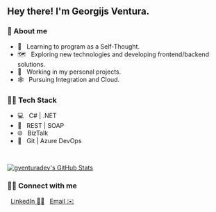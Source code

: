 <h2> Hey there! I'm Georgijs Ventura.</h2>

<h3> 👱 About me </h3>

- 🌱 &nbsp; Learning to program as a Self-Thought.
- 🗺️ &nbsp; Exploring new technologies and developing frontend/backend solutions.
- 💼 &nbsp; Working in my personal projects.
- 🕸️ &nbsp; Pursuing Integration and Cloud.

<h3>👨‍💻 Tech Stack</h3>

- 💻 &nbsp; C# | .NET
- 📰 &nbsp; REST | SOAP
- 🌐 &nbsp; BizTalk
- 🔧 &nbsp; Git | Azure DevOps

<br/>

[![gventuradev's GitHub Stats](https://github-readme-stats.vercel.app/api?username=georgijsdev&show_icons=true)](https://github.com/gventuradev)

<h3> 🤝🏻 Connect with me </h3>

<p align="left">
&nbsp; <a href="https://www.linkedin.com/in/germans-ventura/">LinkedIn 👨‍💻</a>
&nbsp; <a href="mailto:gventurait@hotmail.com">Email ✉️</a>
